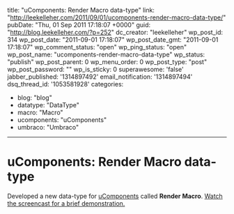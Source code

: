 title: "uComponents: Render Macro data-type"
link: "http://leekelleher.com/2011/09/01/ucomponents-render-macro-data-type/"
pubDate: "Thu, 01 Sep 2011 17:18:07 +0000"
guid: "http://blog.leekelleher.com/?p=252"
dc_creator: "leekelleher"
wp_post_id: 314
wp_post_date: "2011-09-01 17:18:07"
wp_post_date_gmt: "2011-09-01 17:18:07"
wp_comment_status: "open"
wp_ping_status: "open"
wp_post_name: "ucomponents-render-macro-data-type"
wp_status: "publish"
wp_post_parent: 0
wp_menu_order: 0
wp_post_type: "post"
wp_post_password: ""
wp_is_sticky: 0
superawesome: 'false'
jabber_published: '1314897492'
email_notification: '1314897494'
dsq_thread_id: '1053581928'
categories:
  - blog: "blog"
  - datatype: "DataType"
  - macro: "Macro"
  - ucomponents: "uComponents"
  - umbraco: "Umbraco"

---

# uComponents: Render Macro data-type

Developed a new data-type for <a href="http://ucomponents.codeplex.com/">uComponents</a> called <strong>Render Macro</strong>. <a href="http://www.screenr.com/P4Ms">Watch the screencast for a brief demonstration.</a>